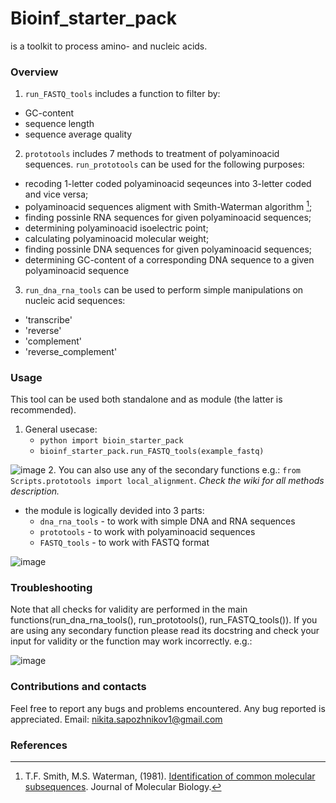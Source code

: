 # Bioinf_starter_pack

is a toolkit to process amino- and nucleic acids.

### Overview
1. `run_FASTQ_tools` includes a function to filter by:
  - GC-content
  - sequence length
  - sequence average quality

2. `prototools` includes 7 methods to treatment of polyaminoacid sequences.
    `run_prototools` can be used for the following purposes:
  - recoding 1-letter coded polyaminoacid seqeunces into 3-letter coded and vice versa;
  - polyaminoacid sequences aligment with Smith-Waterman algorithm [^1];
  - finding possinle RNA sequences for given polyaminoacid sequences;
  - determining polyaminoacid isoelectric point;
  - calculating polyaminoacid molecular weight;
  - finding possinle DNA sequences for given polyaminoacid sequences; 
  - determining GC-content of a corresponding DNA sequence to a given polyaminoacid sequence

3. `run_dna_rna_tools` can be used to perform simple manipulations on nucleic acid sequences:
  - 'transcribe'
  - 'reverse'
  - 'complement'
  - 'reverse_complement'


### Usage
This tool can be used both standalone and as module (the latter is recommended).
1. General usecase:
   - `python import bioin_starter_pack`
   - `bioinf_starter_pack.run_FASTQ_tools(example_fastq)`
  

  ![image](https://github.com/NSapozhnikov/bioinf_starter_pack/assets/81642791/8a780e2a-6c55-4bc5-9ce1-1a4f0ba81d54)
2. You can also use any of the secondary functions e.g.: `from Scripts.prototools import local_alignment`. *Check the wiki for all methods description.*
- the module is logically devided into 3 parts:
  - `dna_rna_tools` - to work with simple DNA and RNA sequences
  - `prototools` - to work with polyaminoacid sequences
  - `FASTQ_tools` - to work with FASTQ format

![image](https://github.com/NSapozhnikov/bioinf_starter_pack/assets/81642791/d9040d8f-4adb-45b1-a9fa-bbeea89d17d2)


### Troubleshooting
Note that all checks for validity are performed in the main functions(run_dna_rna_tools(), run_prototools(), run_FASTQ_tools()). If you are using any secondary function please read its docstring and check your input for validity or the function may work incorrectly.
e.g.:

![image](https://github.com/NSapozhnikov/bioinf_starter_pack/assets/81642791/929cb304-b21d-4869-8e75-60099709a14e)

### Contributions and contacts

Feel free to report any bugs and problems encountered. Any bug reported is appreciated.
Email: nikita.sapozhnikov1@gmail.com 

### References

[^1]: T.F. Smith, M.S. Waterman, (1981). [Identification of common molecular subsequences](https://doi.org/10.1016/0022-2836(81)90087-5). Journal of Molecular Biology.
